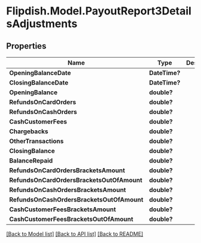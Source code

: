 # Flipdish.Model.PayoutReport3DetailsAdjustments
## Properties

Name | Type | Description | Notes
------------ | ------------- | ------------- | -------------
**OpeningBalanceDate** | **DateTime?** |  | [optional] 
**ClosingBalanceDate** | **DateTime?** |  | [optional] 
**OpeningBalance** | **double?** |  | [optional] 
**RefundsOnCardOrders** | **double?** |  | [optional] 
**RefundsOnCashOrders** | **double?** |  | [optional] 
**CashCustomerFees** | **double?** |  | [optional] 
**Chargebacks** | **double?** |  | [optional] 
**OtherTransactions** | **double?** |  | [optional] 
**ClosingBalance** | **double?** |  | [optional] 
**BalanceRepaid** | **double?** |  | [optional] 
**RefundsOnCardOrdersBracketsAmount** | **double?** |  | [optional] 
**RefundsOnCardOrdersBracketsOutOfAmount** | **double?** |  | [optional] 
**RefundsOnCashOrdersBracketsAmount** | **double?** |  | [optional] 
**RefundsOnCashOrdersBracketsOutOfAmount** | **double?** |  | [optional] 
**CashCustomerFeesBracketsAmount** | **double?** |  | [optional] 
**CashCustomerFeesBracketsOutOfAmount** | **double?** |  | [optional] 

[[Back to Model list]](../README.md#documentation-for-models) [[Back to API list]](../README.md#documentation-for-api-endpoints) [[Back to README]](../README.md)


